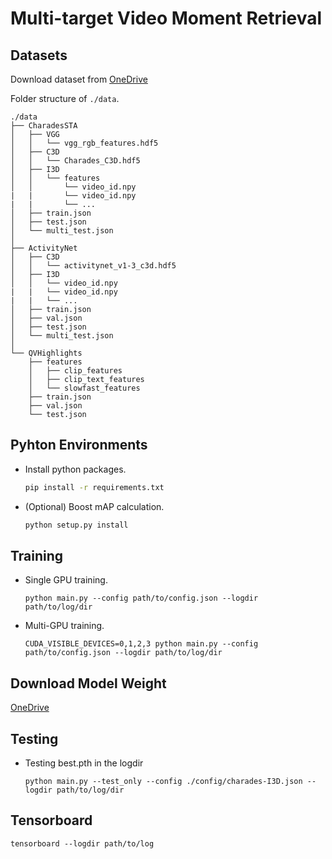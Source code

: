 # Multi-target Video Moment Retrieval

## Datasets
Download dataset from [OneDrive](https://nycu1-my.sharepoint.com/:f:/g/personal/vin30731_ee10_m365_nycu_edu_tw/Eh77TzJT5MJHm-Wkhmg-A8EBszux3d6v39y4hu1EsjuNAA?e=UpV9mx)

Folder structure of `./data`.
```
./data
├── CharadesSTA
│   ├── VGG
│   │   └── vgg_rgb_features.hdf5
│   ├── C3D
│   │   └── Charades_C3D.hdf5
│   ├── I3D
│   │   └── features
│   │       └── video_id.npy
|   |       └── video_id.npy
|   |       └── ...
│   ├── train.json
│   ├── test.json
│   └── multi_test.json
│
├── ActivityNet
│   ├── C3D
│   │   └── activitynet_v1-3_c3d.hdf5
│   ├── I3D
│   │   └── video_id.npy
|   |   └── video_id.npy
|   |   └── ...
│   ├── train.json
│   ├── val.json
│   ├── test.json
│   └── multi_test.json
│
└── QVHighlights
    ├── features
    │   ├── clip_features
    │   ├── clip_text_features
    │   └── slowfast_features
    ├── train.json
    ├── val.json
    └── test.json
```

## Pyhton Environments
- Install python packages.
    ```bash
    pip install -r requirements.txt
    ```
- (Optional) Boost mAP calculation.
    ```bash
    python setup.py install
    ```

## Training
- Single GPU training.
    ```
    python main.py --config path/to/config.json --logdir path/to/log/dir
    ```

- Multi-GPU training.
    ```
    CUDA_VISIBLE_DEVICES=0,1,2,3 python main.py --config path/to/config.json --logdir path/to/log/dir
    ```

## Download Model Weight
[OneDrive](https://nycu1-my.sharepoint.com/:f:/g/personal/vin30731_ee10_m365_nycu_edu_tw/EpZ0TOQDHdVBkE-PSbmt_IIBF9hDj3nXDvxBDSHg4jdOPw?e=KczAkv)

## Testing
- Testing best.pth in the logdir
    ```
    python main.py --test_only --config ./config/charades-I3D.json --logdir path/to/log/dir
    ```

## Tensorboard
```
tensorboard --logdir path/to/log
```
